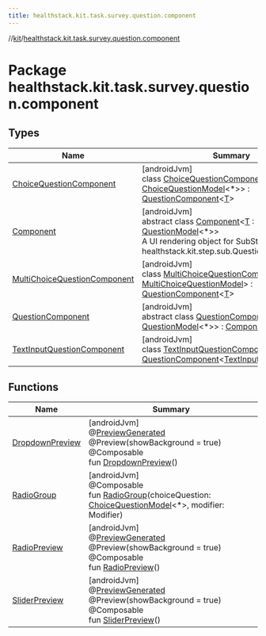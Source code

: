 ```yaml
---
title: healthstack.kit.task.survey.question.component
---
```

//[kit](../../index.html)/[healthstack.kit.task.survey.question.component](index.html)



# Package healthstack.kit.task.survey.question.component



## Types


| Name | Summary |
|---|---|
| [ChoiceQuestionComponent](-choice-question-component/index.html) | [androidJvm]<br>class [ChoiceQuestionComponent](-choice-question-component/index.html)&lt;[T](-choice-question-component/index.html) : [ChoiceQuestionModel](../healthstack.kit.task.survey.question.model/-choice-question-model/index.html)&lt;*&gt;&gt; : [QuestionComponent](-question-component/index.html)&lt;[T](-choice-question-component/index.html)&gt; |
| [Component](-component/index.html) | [androidJvm]<br>abstract class [Component](-component/index.html)&lt;[T](-component/index.html) : [QuestionModel](../healthstack.kit.task.survey.question.model/-question-model/index.html)&lt;*&gt;&gt;<br>A UI rendering object for SubStep such as healthstack.kit.step.sub.QuestionSubStep. |
| [MultiChoiceQuestionComponent](-multi-choice-question-component/index.html) | [androidJvm]<br>class [MultiChoiceQuestionComponent](-multi-choice-question-component/index.html)&lt;[T](-multi-choice-question-component/index.html) : [MultiChoiceQuestionModel](../healthstack.kit.task.survey.question.model/-multi-choice-question-model/index.html)&gt; : [QuestionComponent](-question-component/index.html)&lt;[T](-multi-choice-question-component/index.html)&gt; |
| [QuestionComponent](-question-component/index.html) | [androidJvm]<br>abstract class [QuestionComponent](-question-component/index.html)&lt;[T](-question-component/index.html) : [QuestionModel](../healthstack.kit.task.survey.question.model/-question-model/index.html)&lt;*&gt;&gt; : [Component](-component/index.html)&lt;[T](-question-component/index.html)&gt; |
| [TextInputQuestionComponent](-text-input-question-component/index.html) | [androidJvm]<br>class [TextInputQuestionComponent](-text-input-question-component/index.html) : [QuestionComponent](-question-component/index.html)&lt;[TextInputQuestionModel](../healthstack.kit.task.survey.question.model/-text-input-question-model/index.html)&gt; |


## Functions


| Name | Summary |
|---|---|
| [DropdownPreview](-dropdown-preview.html) | [androidJvm]<br>@[PreviewGenerated](../healthstack.kit.annotation/-preview-generated/index.html)<br>@Preview(showBackground = true)<br>@Composable<br>fun [DropdownPreview](-dropdown-preview.html)() |
| [RadioGroup](-radio-group.html) | [androidJvm]<br>@Composable<br>fun [RadioGroup](-radio-group.html)(choiceQuestion: [ChoiceQuestionModel](../healthstack.kit.task.survey.question.model/-choice-question-model/index.html)&lt;*&gt;, modifier: Modifier) |
| [RadioPreview](-radio-preview.html) | [androidJvm]<br>@[PreviewGenerated](../healthstack.kit.annotation/-preview-generated/index.html)<br>@Preview(showBackground = true)<br>@Composable<br>fun [RadioPreview](-radio-preview.html)() |
| [SliderPreview](-slider-preview.html) | [androidJvm]<br>@[PreviewGenerated](../healthstack.kit.annotation/-preview-generated/index.html)<br>@Preview(showBackground = true)<br>@Composable<br>fun [SliderPreview](-slider-preview.html)() |

